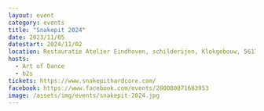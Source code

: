 ```yaml
---
layout: event
category: events
title: "Snakepit 2024"
date: 2023/11/05
datestart: 2024/11/02
location: Restauratie Atelier Eindhoven, schilderijen, Klokgebouw, 5617 AC Eindhoven, Netherlands
hosts:
  - Art of Dance
  - b2s
tickets: https://www.snakepithardcore.com/
facebook: https://www.facebook.com/events/280080871683953
image: /assets/img/events/snakepit-2024.jpg
---
```

